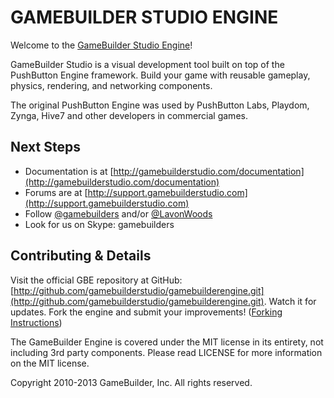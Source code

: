 GAMEBUILDER STUDIO ENGINE
=================

Welcome to the [GameBuilder Studio Engine](http://www.gamebuilderstudio.com)!

GameBuilder Studio is a visual development tool built on top of the PushButton Engine framework. Build your game with reusable gameplay, physics, rendering, and networking components.

The original PushButton Engine was used by PushButton Labs, Playdom, Zynga, Hive7 and other developers in commercial games.

Next Steps
----------

* Documentation is at [http://gamebuilderstudio.com/documentation](http://gamebuilderstudio.com/documentation)
* Forums are at [http://support.gamebuilderstudio.com](http://support.gamebuilderstudio.com)
* Follow [@gamebuilders](http://twitter.com/gamebuilders) and/or [@LavonWoods](http://twitter.com/lavonwoods)
* Look for us on Skype: gamebuilders

Contributing & Details
----------------------

Visit the official GBE repository at GitHub: [http://github.com/gamebuilderstudio/gamebuilderengine.git](http://github.com/gamebuilderstudio/gamebuilderengine.git). Watch it for updates. Fork the engine and submit your improvements!  ([Forking Instructions](http://help.github.com/forking/))

The GameBuilder Engine is covered under the MIT license in its entirety,
not including 3rd party components. Please read LICENSE for more 
information on the MIT license.

Copyright 2010-2013 GameBuilder, Inc. All rights reserved.